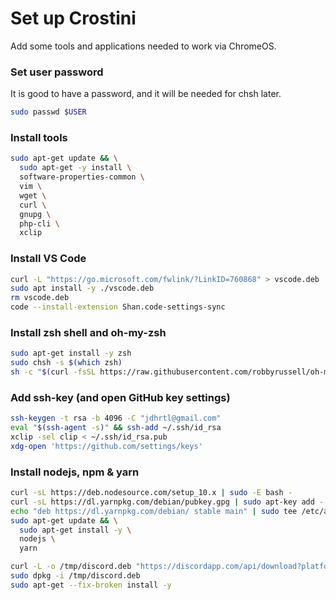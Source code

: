 # Set up Crostini
Add some tools and applications needed to work via ChromeOS.

### Set user password
It is good to have a password, and it will be needed for chsh later.
```bash
sudo passwd $USER
```

### Install tools
```bash
sudo apt-get update && \
  sudo apt-get -y install \
  software-properties-common \
  vim \
  wget \
  curl \
  gnupg \
  php-cli \
  xclip
```

### Install VS Code
```bash
curl -L "https://go.microsoft.com/fwlink/?LinkID=760868" > vscode.deb
sudo apt install -y ./vscode.deb
rm vscode.deb
code --install-extension Shan.code-settings-sync
```

### Install zsh shell and oh-my-zsh
```bash
sudo apt-get install -y zsh
sudo chsh -s $(which zsh)
sh -c "$(curl -fsSL https://raw.githubusercontent.com/robbyrussell/oh-my-zsh/master/tools/install.sh)"
```

### Add ssh-key (and open GitHub key settings)
```bash
ssh-keygen -t rsa -b 4096 -C "jdhrtl@gmail.com"
eval "$(ssh-agent -s)" && ssh-add ~/.ssh/id_rsa
xclip -sel clip < ~/.ssh/id_rsa.pub
xdg-open 'https://github.com/settings/keys'
```

### Install nodejs, npm & yarn
```bash
curl -sL https://deb.nodesource.com/setup_10.x | sudo -E bash -
curl -sL https://dl.yarnpkg.com/debian/pubkey.gpg | sudo apt-key add -
echo "deb https://dl.yarnpkg.com/debian/ stable main" | sudo tee /etc/apt/sources.list.d/yarn.list
sudo apt-get update && \
  sudo apt-get install -y \
  nodejs \
  yarn
```


```bash
curl -L -o /tmp/discord.deb "https://discordapp.com/api/download?platform=linux&format=deb"
sudo dpkg -i /tmp/discord.deb
sudo apt-get --fix-broken install -y
```
